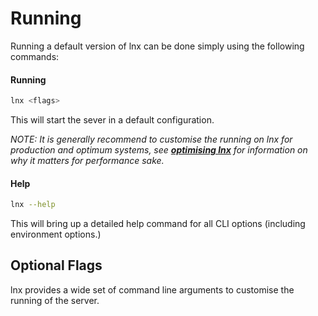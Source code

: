 # Running
Running a default version of lnx can be done simply using the following commands:

#### Running
```bash
lnx <flags>
```
This will start the sever in a default configuration.

*NOTE: It is generally recommend to customise the running on lnx for production and optimum systems,
see [**optimising lnx**](optimising.md) for information on why it matters for performance sake.* 

#### Help
```bash
lnx --help
``` 
This will bring up a detailed help command for 
all CLI options (including environment options.)

## Optional Flags
lnx provides a wide set of command line arguments to customise the running
of the server.

